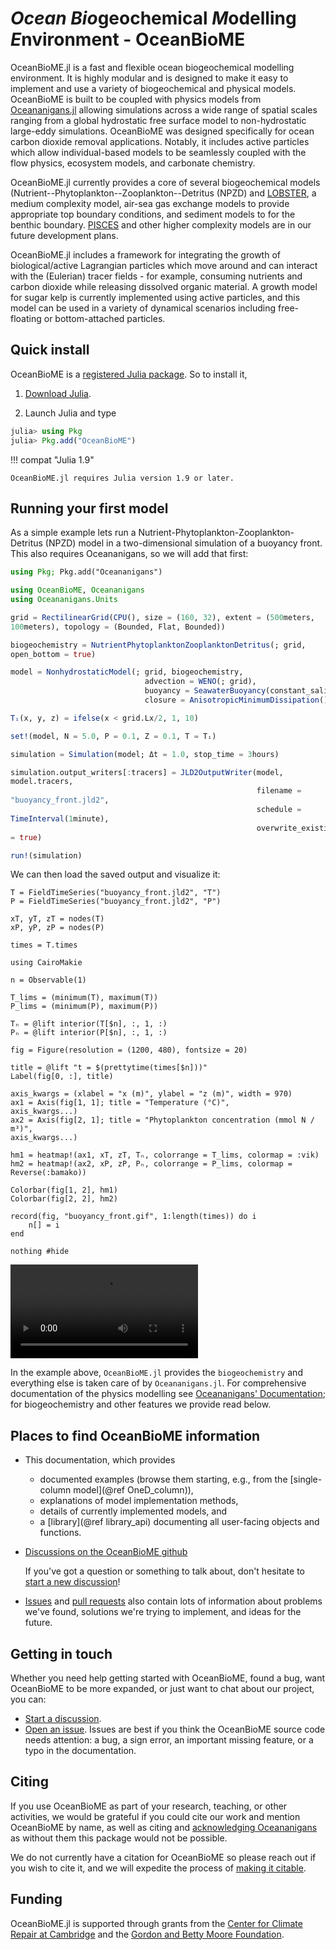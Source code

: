 # *Ocean* *Bio*geochemical *M*odelling *E*nvironment - OceanBioME

OceanBioME.jl is a fast and flexible ocean biogeochemical modelling environment. It is highly modular and is designed to make it easy to implement and use a variety of biogeochemical and physical models. OceanBioME is built to be coupled with physics models from [Oceananigans.jl](https://github.com/CliMA/Oceananigans.jl) allowing simulations across a wide range of spatial scales ranging from a global hydrostatic free surface model to non-hydrostatic large-eddy simulations. OceanBioME was designed specifically for ocean carbon dioxide removal applications. Notably, it includes active particles which allow individual-based models to be seamlessly coupled with the flow physics, ecosystem models, and carbonate chemistry.

OceanBioME.jl currently provides a core of several biogeochemical models (Nutrient--Phytoplankton--Zooplankton--Detritus (NPZD) and [LOBSTER](https://doi.org/10.1029/2004JC002588), a medium complexity model, air-sea gas exchange models to provide appropriate top boundary conditions, and sediment models to for the benthic boundary. [PISCES](https://doi.org/10.5194/gmd-8-2465-2015) and other higher complexity models are in our future development plans.

OceanBioME.jl includes a framework for integrating the growth of biological/active Lagrangian particles which move around and can interact with the (Eulerian) tracer fields - for example, consuming nutrients and carbon dioxide while releasing dissolved organic material. A growth model for sugar kelp is currently implemented using active particles, and this model can be used in a variety of dynamical scenarios including free-floating or bottom-attached particles.

## Quick install

OceanBioME is a [registered Julia package](https://julialang.org/packages/). So to install it,

1. [Download Julia](https://julialang.org/downloads/).

2. Launch Julia and type

```julia
julia> using Pkg
julia> Pkg.add("OceanBioME")
```

!!! compat "Julia 1.9"

    OceanBioME.jl requires Julia version 1.9 or later.

## Running your first model

As a simple example lets run a Nutrient-Phytoplankton-Zooplankton-Detritus (NPZD) model in a two-dimensional simulation of a buoyancy front. This also requires Oceananigans, so we will add that first:

```julia
using Pkg; Pkg.add("Oceananigans")

using OceanBioME, Oceananigans
using Oceananigans.Units

grid = RectilinearGrid(CPU(), size = (160, 32), extent = (500meters, 
100meters), topology = (Bounded, Flat, Bounded))

biogeochemistry = NutrientPhytoplanktonZooplanktonDetritus(; grid, 
open_bottom = true)

model = NonhydrostaticModel(; grid, biogeochemistry,
                              advection = WENO(; grid),
			                  buoyancy = SeawaterBuoyancy(constant_salinity = true),
                              closure = AnisotropicMinimumDissipation())

Tᵢ(x, y, z) = ifelse(x < grid.Lx/2, 1, 10)

set!(model, N = 5.0, P = 0.1, Z = 0.1, T = Tᵢ)

simulation = Simulation(model; Δt = 1.0, stop_time = 3hours)

simulation.output_writers[:tracers] = JLD2OutputWriter(model, 
model.tracers,
                                                       filename = 
"buoyancy_front.jld2",
                                                       schedule = 
TimeInterval(1minute),
                                                       overwrite_existing 
= true)

run!(simulation)
```

We can then load the saved output and visualize it:

```@example quickstart
T = FieldTimeSeries("buoyancy_front.jld2", "T")
P = FieldTimeSeries("buoyancy_front.jld2", "P")

xT, yT, zT = nodes(T)
xP, yP, zP = nodes(P)

times = T.times

using CairoMakie

n = Observable(1)

T_lims = (minimum(T), maximum(T))
P_lims = (minimum(P), maximum(P))

Tₙ = @lift interior(T[$n], :, 1, :)
Pₙ = @lift interior(P[$n], :, 1, :)

fig = Figure(resolution = (1200, 480), fontsize = 20)

title = @lift "t = $(prettytime(times[$n]))"
Label(fig[0, :], title)

axis_kwargs = (xlabel = "x (m)", ylabel = "z (m)", width = 970)
ax1 = Axis(fig[1, 1]; title = "Temperature (°C)", 
axis_kwargs...)
ax2 = Axis(fig[2, 1]; title = "Phytoplankton concentration (mmol N / m³)", 
axis_kwargs...)

hm1 = heatmap!(ax1, xT, zT, Tₙ, colorrange = T_lims, colormap = :vik)
hm2 = heatmap!(ax2, xP, zP, Pₙ, colorrange = P_lims, colormap = 
Reverse(:bamako))

Colorbar(fig[1, 2], hm1)
Colorbar(fig[2, 2], hm2)

record(fig, "buoyancy_front.gif", 1:length(times)) do i
    n[] = i
end

nothing #hide
```

![buoyancy_front](buoyancy_front.mp4)

In the example above, `OceanBioME.jl` provides the `biogeochemistry` and everything else is taken care of by `Oceananigans.jl`. For comprehensive documentation of the physics modelling see [Oceananigans' Documentation](https://clima.github.io/OceananigansDocumentation/stable/); for biogeochemistry and other features we provide read below.

## Places to find OceanBioME information

* This documentation, which provides
    * documented examples (browse them starting, e.g., from the [single-column model](@ref OneD_column)),
    * explanations of model implementation methods,
    * details of currently implemented models, and
    * a [library](@ref library_api) documenting all user-facing objects and functions.

* [Discussions on the OceanBioME github](https://github.com/OceanBioME/OceanBioME.jl/discussions)
  
    If you've got a question or something to talk about, don't hesitate to [start a new discussion](https://github.com/OceanBioME/OceanBioME.jl/discussions/new?)!

* [Issues](https://github.com/OceanBioME/OceanBioME.jl//issues) and [pull requests](https://github.com/OceanBioME/OceanBioME.jl/pulls) also contain lots of information about problems we've found, solutions we're trying to implement, and ideas for the future.

## Getting in touch

Whether you need help getting started with OceanBioME, found a bug, want OceanBioME to be more expanded, or just want to chat about our project, you can:

* [Start a discussion](https://github.com/OceanBioME/OceanBioME.jl/discussions). 
* [Open an issue](https://github.com/OceanBioME/OceanBioME.jl/issues). Issues are best if you think the OceanBioME source code needs attention: a bug, a sign error, an important missing feature, or a typo in the documentation.

## Citing

If you use OceanBioME as part of your research, teaching, or other activities, we would be grateful if you could cite our work and mention OceanBioME by name, as well as citing and [acknowledging Oceananigans](https://clima.github.io/OceananigansDocumentation/stable/#Citing) as without them this package would not be possible.

We do not currently have a citation for OceanBioME so please reach out if you wish to cite it, and we will expedite the process of [making it citable](https://joss.theoj.org/about).


## Funding

OceanBioME.jl is supported through grants from the [Center for Climate Repair at Cambridge](https://www.climaterepair.cam.ac.uk/) and the [Gordon and Betty Moore Foundation](https://www.moore.org/).
